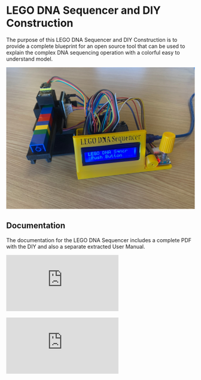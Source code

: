 # LEGO DNA Sequencer and DIY Construction
The purpose of this LEGO DNA Sequencer and DIY Construction is to provide a complete blueprint for an open source tool that can be used to explain the complex DNA sequencing operation with a colorful easy to understand model.

![LEGO DNA Sequencer](https://github.com/TomRolander/LEGO_DNA_Sequencer/blob/main/Images/LEGO_DNA_Sequencer.jpg)


 ## Documentation
 The documentation for the LEGO DNA Sequencer includes a complete PDF with the DIY and also a separate extracted User Manual.

![LEGO DNA Sequencer and DIY Construction](https://github.com/TomRolander/LEGO_DNA_Sequencer/blob/main/Documentation/LEGO%20DNA%20Sequencer%20and%20DIY%20Construction.pdf)

![LEGO DNA Sequencer User Manual](https://github.com/TomRolander/LEGO_DNA_Sequencer/blob/main/Documentation/LEGO%20DNA%20Sequencer%20User%20Manual.pdf)
